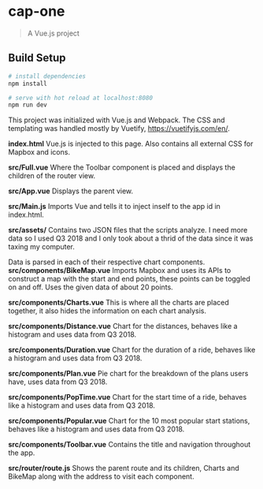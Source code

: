 # cap-one

> A Vue.js project

## Build Setup

``` bash
# install dependencies
npm install

# serve with hot reload at localhost:8080
npm run dev
```

This project was initialized with Vue.js and Webpack. The CSS and templating was handled mostly by Vuetify, https://vuetifyjs.com/en/.

**index.html**
Vue.js is injected to this page. Also contains all external CSS for Mapbox and icons.

**src/Full.vue**
Where the Toolbar component is placed and displays the children of the router view.

**src/App.vue**
Displays the parent view.

**src/Main.js**
Imports Vue and tells it to inject inself to the app id in index.html.

**src/assets/**
Contains two JSON files that the scripts analyze. I need more data so I used Q3 2018 and I only took about a thrid of the data since it was taxing my computer.


Data is parsed in each of their respective chart components.
**src/components/BikeMap.vue**
Imports Mapbox and uses its APIs to construct a map with the start and end points, these points can be toggled on and off. Uses the given data of about 20 points.

**src/components/Charts.vue**
This is where all the charts are placed together, it also hides the information on each chart analysis. 

**src/components/Distance.vue**
Chart for the distances, behaves like a histogram and uses data from Q3 2018.

**src/components/Duration.vue**
Chart for the duration of a ride, behaves like a histogram and uses data from Q3 2018.

**src/components/Plan.vue**
Pie chart for the breakdown of the plans users have, uses data from Q3 2018.

**src/components/PopTime.vue**
Chart for the start time of a ride, behaves like a histogram and uses data from Q3 2018.

**src/components/Popular.vue**
Chart for the 10 most popular start stations, behaves like a histogram and uses data from Q3 2018.

**src/components/Toolbar.vue**
Contains the title and navigation throughout the app.

**src/router/route.js**
Shows the parent route and its children, Charts and BikeMap along with the address to visit each component.
